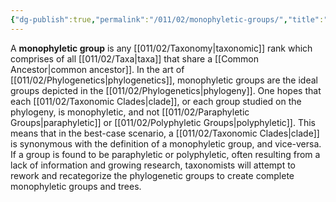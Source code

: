 ```yaml
---
{"dg-publish":true,"permalink":"/011/02/monophyletic-groups/","title":"Monophyletic Groups","tags":["BIOL422"],"noteIcon":"1","created":"2024-10-19T20:27:19.084-07:00","updated":"2024-10-03T22:32:26.100-07:00"}
---
```


A **monophyletic group** is any [[011/02/Taxonomy\|taxonomic]] rank which comprises of all [[011/02/Taxa\|taxa]] that share a [[Common Ancestor\|common ancestor]]. In the art of [[011/02/Phylogenetics\|phylogenetics]], monophyletic groups are the ideal groups depicted in the [[011/02/Phylogenetics\|phylogeny]]. One hopes that each [[011/02/Taxonomic Clades\|clade]], or each group studied on the phylogeny, is monophyletic, and not [[011/02/Paraphyletic Groups\|paraphyletic]] or [[011/02/Polyphyletic Groups\|polyphyletic]]. This means that in the best-case scenario, a [[011/02/Taxonomic Clades\|clade]] is synonymous with the definition of a monophyletic group, and vice-versa. If a group is found to be paraphyletic or polyphyletic, often resulting from a lack of information and growing research, taxonomists will attempt to rework and recategorize the phylogenetic groups to create complete monophyletic groups and trees.
